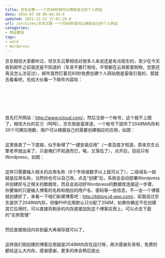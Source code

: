 ```yaml
---
title: 京东云擎——一个花60秒就可以拥有自己的个人网站
date: 2014-07-30 06:04:34.0
updated: 2021-12-22 17:01:20.0
url: /archives/京东云擎-一个花60秒就可以拥有自己的个人网站
categories: 
- 网站建设
tags: 
- word
- Wordpress
---
```


<p>
	<span style="font-size:14px;">京东相信大家都听过，但京东云擎相信对很多人来说还是有点陌生的，至少在今天收到邮件之前我还是不知道的（东哥不要打我哈，平常都在云哥那里购物，您那还真没怎么涉足过），邮件竟然打着花60秒免费创建个人网站倒是蛮吸引我的，那就去看看吧，先给大伙看一下邮件内容哈：</span>
</p>
<p>
	<span style="font-size:14px;"><img src="/wp-content/uploads/2014/07/20140729214936_94310.png" alt="" /><img src="/wp-content/uploads/2014/07/20140729214937_84708.png" alt="" /><br />
</span>
</p>
<p>
	<br />
</p>
<p>
	<br />
</p>
<p>
	<span style="font-size:14px;"><img src="http://uu126.cn/wp-content/uploads/2014/07/20140729214936_58082.png" alt="" /><br />
</span>
</p>
<p>
	<span style="font-size:14px;">首先打开网站：<a href="http://www.jcloud.com/" target="_blank">http://www.jcloud.com/</a>，然后注册一个帐号，这个就不上图了，相信大伙的实力（呵呵），京东倒是蛮厚道，一个帐号下提供了2048M内存和20个可建应用数，用户可以根据自己的需要创建相应的应用，如图：</span>
</p>
<p>
	<span style="font-size:14px;"><img src="/wp-content/uploads/2014/07/20140729215334_48353.png" alt="" /><br />
</span>
</p>
<p>
	<span style="font-size:14px;">这里我查了一下度娘，似乎新增了“一键安装应用”（一查百度才知道，原来京东云擎老早就出来了，只是俺们不知道而已，唉，又落伍了），点开后，目前只有Wordpress，如图：</span>
</p>
<p>
	<span style="font-size:14px;"><img src="/wp-content/uploads/2014/07/20140729215555_13578.png" alt="" /><br />
</span>
</p>
<p>
	<span style="font-size:14px;">这样只需要输入相关的应用名称（6个字母或数字以上就可以了），二级域名一般就是应用名称，当然你也可以自己改，点击“创建”后，系统会自动部署Wordpress并创建好与之相关的数据库，而且会自动好Wordpress的数据库连接这一步骤，你要做的只是输入博客的名称和相应的用户名、密码等一些信息，不一会一个博客就创建好了，来看一下咱们新建博客吧：<a href="http://klblog.jd-app.com/" target="_blank">http://klblog.jd-app.com/</a>，前面说过京东提供了2048M内存，但像PHP应用默认只分配了256M，如果你确定不在创建其它应用时，可以直接将剩余的内存直接加到这个博客应用上，可以点击下面的“实例管理”</span>
</p>
<p>
	<span style="font-size:14px;"><img src="/wp-content/uploads/2014/07/20140729220146_69404.png" alt="" /><br />
</span>
</p>
<p>
	<span style="font-size:14px;">然后直接拖动内存到最大再保存就可以了，</span>
</p>
<p>
	<span style="font-size:14px;"><img src="/wp-content/uploads/2014/07/20140729220316_47152.png" alt="" /><br />
</span>
</p>
<p>
	<span style="font-size:14px;">这样我们刚创建的博客应用就是2048M内存在运行呀，再次感谢东哥呀，免费的都给这么大内存，感谢感谢，更多的体会稍后放出</span>
</p>